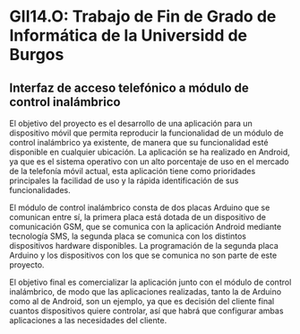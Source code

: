 # GII14.O: Trabajo de Fin de Grado de Informática de la Universidd de Burgos
<H2>Interfaz de acceso telefónico a módulo de control inalámbrico</H2>

El objetivo del proyecto es el desarrollo de una aplicación para un dispositivo móvil que permita reproducir la funcionalidad de un módulo de control inalámbrico ya existente, de manera que su funcionalidad esté disponible en cualquier ubicación. 
La aplicación se ha realizado en Android, ya que es el sistema operativo con un alto porcentaje de uso en el mercado de la telefonía móvil actual, esta aplicación tiene como prioridades principales la facilidad de uso y la rápida identificación de sus funcionalidades.

El módulo de control inalámbrico consta de dos placas Arduino que se comunican entre sí, la primera placa está dotada de un dispositivo de comunicación GSM, que se comunica con la aplicación Android mediante tecnología SMS, la segunda placa se comunica con los distintos dispositivos hardware disponibles. La programación de la segunda placa Arduino y los dispositivos con los que se comunica no son parte de este proyecto. 

El objetivo final es comercializar la aplicación junto con el módulo de control inalámbrico, de modo que las aplicaciones realizadas, tanto la de Arduino como al de Android, son un ejemplo, ya que es decisión del cliente final cuantos dispositivos quiere controlar, así que habrá que configurar ambas aplicaciones a las necesidades del cliente.
